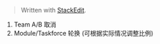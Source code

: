 


> Written with [StackEdit](https://stackedit.io/).

1. Team A/B 取消
2. Module/Taskforce 轮换 (可根据实际情况调整比例)
<!--stackedit_data:
eyJoaXN0b3J5IjpbLTc5NTg0Mjc2Myw3MzA5OTgxMTZdfQ==
-->